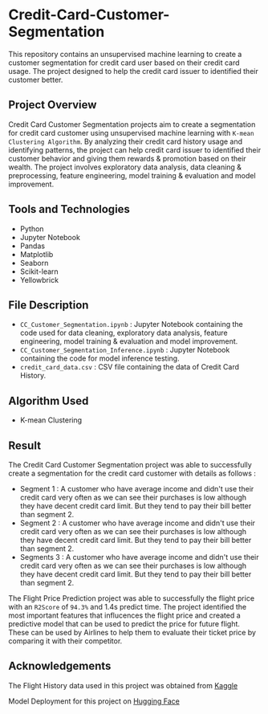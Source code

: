 # Credit-Card-Customer-Segmentation
This repository contains an unsupervised machine learning to create a customer segmentation for credit card user based on their credit card usage. The project designed to help the credit card issuer to identified their customer better.

## Project Overview
Credit Card Customer Segmentation projects aim to create a segmentation for credit card customer using unsupervised machine learning with `K-mean Clustering Algorithm`. By analyzing their credit card history usage and identifying patterns, the project can help credit card issuer to identified their customer behavior and giving them rewards & promotion based on their wealth. The project involves exploratory data analysis, data cleaning & preprocessing, feature engineering, model training & evaluation and model improvement.

## Tools and Technologies
- Python
- Jupyter Notebook
- Pandas
- Matplotlib
- Seaborn
- Scikit-learn
- Yellowbrick

## File Description
- `CC_Customer_Segmentation.ipynb` : Jupyter Notebook containing the code used for data cleaning, exploratory data analysis, feature engineering, model training & evaluation and model improvement.
- `CC_Customer_Segmentation_Inference.ipynb` : Jupyter Notebook containing the code for model inference testing.
- `credit_card_data.csv` : CSV file containing the data of Credit Card History.

## Algorithm Used
- K-mean Clustering

## Result
The Credit Card Customer Segmentation project was able to successfully create a segmentation for the credit card customer with details as follows :
- Segment 1 :
A customer who have average income and didn't use their credit card very often as we can see their purchases is low although they have decent credit card limit. But they tend to pay their bill better than segment 2.
- Segment 2 :
A customer who have average income and didn't use their credit card very often as we can see their purchases is low although they have decent credit card limit. But they tend to pay their bill better than segment 2.
- Segments 3 :
A customer who have average income and didn't use their credit card very often as we can see their purchases is low although they have decent credit card limit. But they tend to pay their bill better than segment 2.

The Flight Price Prediction project was able to successfully the flight price with an `R2Score` of `94.3%` and 1.4s predict time. The project identified the most important features that influcences the flight price and created a predictive model that can be used to predict the price for future flight. These can be used by Airlines to help them to evaluate their ticket price by comparing it with their competitor.

## Acknowledgements
The Flight History data used in this project was obtained from [Kaggle](https://www.kaggle.com/datasets/shubhambathwal/flight-price-prediction)

Model Deployment for this project on [Hugging Face](https://huggingface.co/spaces/gilangw/flight_price_predictor)
